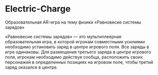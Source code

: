 # Electric-Charge
Образовательная AR-игра на тему физики «Равновесие системы зарядов» 

«Равновесие системы зарядов» — это мультиплеерная образовательная игра, в которой игрокам совместными усилиями необходимо установить заряд в центре игрового поля. Все заряды в игре одинаковы. Для размещения третьего заряда в центре игрового поля, игрокам необходимо действуя сообща, расположить своих персонажей в определенных позициях на игровом поле, чтобы третий заряд оказался в центре.
